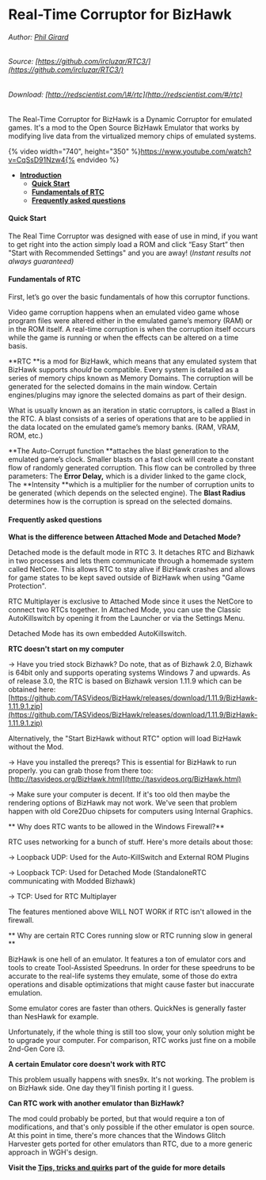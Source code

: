 # Real-Time Corruptor for BizHawk

###### Author: [Phil Girard](http://redscientist.com/)

###### Source: [https://github.com/ircluzar/RTC3/](https://github.com/ircluzar/RTC3/)

###### Download: [http://redscientist.com/\#/rtc](http://redscientist.com/#/rtc)

The Real-Time Corruptor for BizHawk is a Dynamic Corruptor for emulated games. It's a mod to the Open Source BizHawk Emulator that works by modifying live data from the virtualized memory chips of emulated systems.

{% video width="740", height="350" %}https://www.youtube.com/watch?v=CqSsD91Nzw4{% endvideo %}

* [**Introduction**](#index "Literally this")
  * [**Quick Start**](#quick-start)
  * [**Fundamentals of RTC**](#fundamentals-of-rtc)
  * [**Frequently asked questions**](#frequently-asked-questions)
  

#### Quick Start

The Real Time Corruptor was designed with ease of use in mind, if you want to get right into the action simply load a ROM and click “Easy Start” then "Start with Recommended Settings" and you are away! \(_Instant results not always guaranteed\)_

#### Fundamentals of RTC

First, let’s go over the basic fundamentals of how this corruptor functions.

Video game corruption happens when an emulated video game whose program files were altered either in the emulated game’s memory \(RAM\) or in the ROM itself. A real-time corruption is when the corruption itself occurs while the game is running or when the effects can be altered on a time basis.

**RTC **is a mod for BizHawk, which means that any emulated system that BizHawk supports _should_ be compatible. Every system is detailed as a series of memory chips known as Memory Domains. The corruption will be generated for the selected domains in the main window. Certain engines/plugins may ignore the selected domains as part of their design.

What is usually known as an iteration in static corruptors, is called a Blast in the RTC. A blast consists of a series of operations that are to be applied in the data located on the emulated game’s memory banks. \(RAM, VRAM, ROM, etc.\)

**The Auto-Corrupt function **attaches the blast generation to the emulated game’s clock. Smaller blasts on a fast clock will create a constant flow of randomly generated corruption. This flow can be controlled by three parameters: The **Error Delay,** which is a divider linked to the game clock, The **Intensity **which is a multiplier for the number of corruption units to be generated \(which depends on the selected engine\). The **Blast Radius** determines how is the corruption is spread on the selected domains.

#### Frequently asked questions

**What is the difference between Attached Mode and Detached Mode?**

Detached mode is the default mode in RTC 3. It detaches RTC and Bizhawk in two processes and lets them communicate through a homemade system called NetCore. This allows RTC to stay alive if BizHawk crashes and allows for game states to be kept saved outside of BizHawk when using "Game Protection".

RTC Multiplayer is exclusive to Attached Mode since it uses the NetCore to connect two RTCs together. In Attached Mode, you can use the Classic AutoKillswitch by opening it from the Launcher or via the Settings Menu.

Detached Mode has its own embedded AutoKillswitch.

**RTC doesn't start on my computer**

-&gt; Have you tried stock Bizhawk? Do note, that as of Bizhawk 2.0, Bizhawk is 64bit only and supports operating systems Windows 7 and upwards. As of release 3.0, the RTC is based on Bizhawk version 1.11.9 which can be obtained here: [https://github.com/TASVideos/BizHawk/releases/download/1.11.9/BizHawk-1.11.9.1.zip](https://github.com/TASVideos/BizHawk/releases/download/1.11.9/BizHawk-1.11.9.1.zip)

Alternatively, the "Start BizHawk without RTC" option will load BizHawk without the Mod.

-&gt; Have you installed the prereqs? This is essential for BizHawk to run properly. you can grab those from there too: [http://tasvideos.org/BizHawk.html](http://tasvideos.org/BizHawk.html)

-&gt; Make sure your computer is decent. If it's too old then maybe the rendering options of BizHawk may not work. We've seen that problem happen with old Core2Duo chipsets for computers using Internal Graphics.

** Why does RTC wants to be allowed in the Windows Firewall?**

RTC uses networking for a bunch of stuff. Here's more details about those:

-&gt; Loopback UDP: Used for the Auto-KillSwitch and External ROM Plugins

-&gt; Loopback TCP: Used for Detached Mode \(StandaloneRTC communicating with Modded Bizhawk\)

-&gt; TCP: Used for RTC Multiplayer

The features mentioned above WILL NOT WORK if RTC isn't allowed in the firewall.

** Why are certain RTC Cores running slow or RTC running slow in general **

BizHawk is one hell of an emulator. It features a ton of emulator cors and tools to create Tool-Assisted Speedruns. In order for these speedruns to be accurate to the real-life systems they emulate, some of those do extra operations and disable optimizations that might cause faster but inaccurate emulation.

Some emulator cores are faster than others. QuickNes is generally faster than NesHawk for example.

Unfortunately, if the whole thing is still too slow, your only solution might be to upgrade your computer. For comparison, RTC works just fine on a mobile 2nd-Gen Core i3.

**A certain Emulator core doesn't work with RTC**

This problem usually happens with snes9x. It's not working. The problem is on BizHawk side. One day they'll finish porting it I guess.

**Can RTC work with another emulator than BizHawk?**

The mod could probably be ported, but that would require a ton of modifications, and that's only possible if the other emulator is open source. At this point in time, there's more chances that the Windows Glitch Harvester gets ported for other emulators than RTC, due to a more generic approach in WGH's design.

**Visit the [Tips, tricks and quirks](https://corrupt.wiki/corruptors/rtc-real-time-corruptor/4.html) part of the guide for more details**




